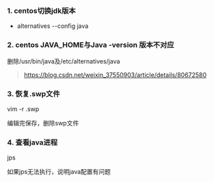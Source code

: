 ### 1. centos切换jdk版本

* alternatives --config java

### 2. centos JAVA_HOME与Java -version 版本不对应

删除/usr/bin/java及/etc/alternatives/java

> https://blog.csdn.net/weixin_37550903/article/details/80672580

### 3. 恢复.swp文件

vim -r .swp

编辑完保存，删除swp文件

### 4. 查看java进程

jps

如果jps无法执行，说明java配置有问题